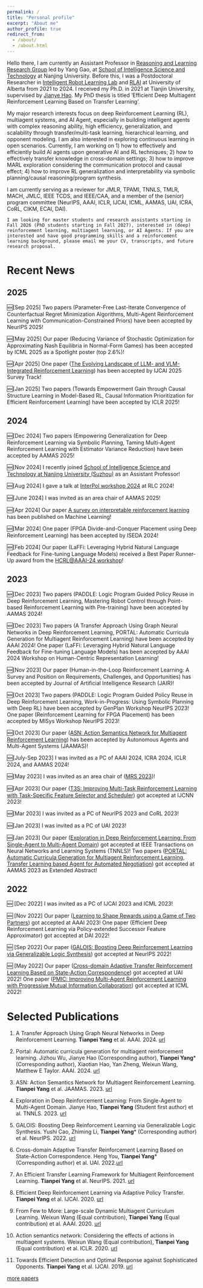 ```yaml
---
permalink: /
title: "Personal profile"
excerpt: "About me"
author_profile: true
redirect_from: 
  - /about/
  - /about.html
---
```



Hello there, I am currently an Assistant Professor in [Reasoning and Learning Research Group](https://cs.nju.edu.cn/rl/) led by Yang Gao, at [School of Intelligence Science and Technology](https://is.nju.edu.cn/main.htm) at Nanjing University. Before this, I was a Postdoctoral Researcher in [Intelligent Robot Learning Lab](https://irll.ca/) and [RLAI](http://rlai.ualberta.ca/) at University of Alberta from 2021 to 2024. I received my Ph.D. in 2021 at Tianjin University, supervised by [Jianye Hao](http://www.icdai.org/jianye.html). My PhD thesis is titled ‘Efficient Deep Multiagent Reinforcement Learning Based on Transfer Learning’.

My major research interests focus on deep Reinforcement Learning (RL), multiagent systems, and AI Agent, especially in building intelligent agents with complex reasoning ability, high efficiency, generalization, and scalability through transfer/multi-task learning, hierarchical learning, and opponent modeling. I am also interested in exploring continuous learning in open scenarios. Currently, I am working on 1) how to effectively and efficiently build AI agents upon generative AI and RL techniques; 2) how to effectively transfer knowledge in cross-domain settings; 3) how to improve MARL exploration considering the communication protocol and causal effect; 4) how to improve RL generalization and interpretability via symbolic planning/causal reasoning/program synthesis. 

I am currently serving as a reviewer for JMLR, TPAMI, TNNLS, TMLR, MACH, JMLC, IEEE TCDS, and IEEE/CAA, and a member of the (senior) program committee (NeurIPS, AAAI, ICLR, IJCAI, ICML, AAMAS, UAI, ICRA, CoRL, CIKM, ECAI, DAI).

`I am looking for master students and research assistants starting in Fall 2026 (PhD students starting in Fall 2027), interested in (deep) reinforcement learning, multiagent learning, or AI Agents. If you are interested and have good programming skills and a reinforcement learning background, please email me your CV, transcripts, and future research proposal.`

Recent News
======

2025
--
&#x1F195;[Sep 2025] Two papers (Parameter-Free Last-Iterate Convergence of Counterfactual Regret Minimization Algorithms, Multi-Agent Reinforcement Learning with Communication-Constrained Priors) have been accepted by NeurIPS 2025!

&#x1F195;[May 2025] Our paper (Reducing Variance of Stochastic Optimization for Approximating Nash Equilibria in Normal-Form Games) has been accepted by ICML 2025 as a Spotlight poster (top 2.6%)!

&#x1F195;[Apr 2025] One paper ([The Evolving Landscape of LLM- and VLM-Integrated Reinforcement Learning](https://arxiv.org/abs/2502.15214)) has been accepted by IJCAI 2025 Survey Track! 

&#x1F195;[Jan 2025] Two papers (Towards Empowerment Gain through Causal Structure Learning in Model-Based RL, Causal Information Prioritization for Efficient Reinforcement Learning) have been accepted by ICLR 2025! 

2024
--
&#x1F195;[Dec 2024] Two papers (Empowering Generalization for Deep Reinforcement Learning via Symbolic Planning, Taming Multi-Agent Reinforcement Learning with Estimator Variance Reduction) have been accepted by AAMAS 2025! 

&#x1F195;[Nov 2024] I recently joined [School of Intelligence Science and Technology at Nanjing University (Suzhou)](https://is.nju.edu.cn/main.htm) as an Assistant Professor! 

&#x1F195;[Aug 2024] I gave a talk at [InterPol workshop 2024](https://sites.google.com/view/interppol-workshop/program?authuser=0) at RLC 2024!

&#x1F195;[June 2024] I was invited as an area chair of AAMAS 2025!

&#x1F195;[Apr 2024] Our paper [A survey on interpretable reinforcement learning](https://link.springer.com/article/10.1007/s10994-024-06543-w) has been published on Machine Learning! 

&#x1F195;[Mar 2024] One paper (FPGA Divide-and-Conquer Placement using Deep Reinforcement Learning) has been accepted by ISEDA 2024! 

&#x1F195;[Feb 2024] Our paper (LaFFi: Leveraging Hybrid Natural Language Feedback for Fine-tuning Language Models) received a Best Paper Runner-Up award from the [HCRL@AAAI-24 workshop](https://hcrl-workshop.github.io/2024/papers.html)!

2023
--
&#x1F195;[Dec 2023] Two papers (PADDLE: Logic Program Guided Policy Reuse in Deep Reinforcement Learning, Mastering Robot Control through Point-based Reinforcement Learning with Pre-training) have been accepted by AAMAS 2024! 

&#x1F195;[Dec 2023] Two papers (A Transfer Approach Using Graph Neural Networks in Deep Reinforcement Learning, PORTAL: Automatic Curricula Generation for Multiagent Reinforcement Learning) have been accepted by AAAI 2024! One paper (LaFFi: Leveraging Hybrid Natural Language Feedback for Fine-tuning Language Models) has been accepted by AAAI 2024 Workshop on Human-Centric Representation Learning!

&#x1F195;[Nov 2023] Our paper (Human-in-the-Loop Reinforcement Learning: A Survey and Position on Requirements, Challenges, and Opportunities) has been accepted by Journal of Artificial Intelligence Research (JAIR)!

&#x1F195;[Oct 2023] Two papers (PADDLE: Logic Program Guided Policy Reuse in Deep Reinforcement Learning, Work-in-Progress: Using Symbolic Planning with Deep RL) have been accepted by GenPlan Workshop NeurIPS 2023! One paper (Reinforcement Learning for FPGA Placement) has been accepted by MlSys Workshop NeurIPS 2023!

&#x1F195;[Oct 2023] Our paper ([ASN: Action Semantics Network for Multiagent Reinforcement Learning](https://dl.acm.org/doi/abs/10.1007/s10458-023-09628-3)) has been accepted by Autonomous Agents and Multi-Agent Systems (JAAMAS)!

&#x1F195;[July-Sep 2023] I was invited as a PC of AAAI 2024, ICRA 2024, ICLR 2024, and AAMAS 2024!

&#x1F195;[May 2023] I was invited as an area chair of ([MRS 2023](https://sites.bu.edu/mrs2023/committee/))!

&#x1F195;[Apr 2023] Our paper ([T3S: Improving Multi-Task Reinforcement Learning with Task-Specific Feature Selector and Scheduler](https://ieeexplore.ieee.org/abstract/document/10191536)) got accepted at IJCNN 2023!

&#x1F195;[Mar 2023] I was invited as a PC of NeurIPS 2023 and CoRL 2023!

&#x1F195;[Jan 2023] I was invited as a PC of UAI 2023!

&#x1F195;[Jan 2023] Our paper ([Exploration in Deep Reinforcement Learning: From Single-Agent to Multi-Agent Domain](https://ieeexplore.ieee.org/abstract/document/10021988)) got accepted at IEEE Transactions on Neural Networks and Learning Systems (TNNLS)!
Two papers ([PORTAL: Automatic Curricula Generation for Multiagent Reinforcement Learning](https://dl.acm.org/doi/abs/10.5555/3545946.3598967), [Transfer Learning based Agent for Automated Negotiation](https://dl.acm.org/doi/abs/10.5555/3545946.3599115)) got accepted at AAMAS 2023 as Extended Abstract!

2022
--
&#x1F195;  [Dec 2022] I was invited as a PC of IJCAI 2023 and ICML 2023!

&#x1F195;  [Nov 2022] Our paper ([Learning to Shape Rewards using a Game of Two Partners](https://ojs.aaai.org/index.php/AAAI/article/view/26371)) got accepted at AAAI 2023! One paper (Efficient Deep Reinforcement Learning via Policy-extended Successor Feature Approximator) got accepted at DAI 2022!

&#x1F195;  [Sep 2022] Our paper ([GALOIS: Boosting Deep Reinforcement Learning via Generalizable Logic Synthesis](https://openreview.net/forum?id=XSV1T9jMuz9)) got accepted at NeurIPS 2022!

&#x1F195;  [May 2022] Our paper ([Cross-domain Adaptive Transfer Reinforcement Learning Based on State-Action Correspondence](https://proceedings.mlr.press/v180/you22a.html)) got accepted at UAI 2022! One paper ([PMIC: Improving Multi-Agent Reinforcement Learning with Progressive Mutual Information Collaboration](https://proceedings.mlr.press/v162/li22s.html)) got accepted at ICML 2022!


Selected Publications
======
1. A Transfer Approach Using Graph Neural Networks in Deep Reinforcement Learning. **Tianpei Yang** et al. AAAI. 2024. [url](https://ojs.aaai.org/index.php/AAAI/article/view/29571)
   
2. Portal: Automatic curricula generation for multiagent reinforcement learning. Jizhou Wu, Jianye Hao (Corresponding author), **Tianpei Yang*** (Corresponding author), Xiaotian Hao, Yan Zheng, Weixun Wang, Matthew E Taylor. AAAI. 2024. [url](https://ojs.aaai.org/index.php/AAAI/article/view/29524)

3. ASN: Action Semantics Network for Multiagent Reinforcement Learning. **Tianpei Yang** et al. JAAMAS. 2023. [url](https://dl.acm.org/doi/abs/10.1007/s10458-023-09628-3)

4. Exploration in Deep Reinforcement Learning: From Single-Agent to Multi-Agent Domain. Jianye Hao, **Tianpei Yang** (Student first author) et al. TNNLS. 2023. [url](https://ieeexplore.ieee.org/abstract/document/10021988)

5. GALOIS: Boosting Deep Reinforcement Learning via Generalizable Logic Synthesis. Yushi Cao, Zhiming Li, **Tianpei Yang*** (Corresponding author) et al. NeurIPS. 2022. [url](https://openreview.net/forum?id=XSV1T9jMuz9)

6. Cross-domain Adaptive Transfer Reinforcement Learning Based on State-Action Correspondence. Heng You, **Tianpei Yang*** (Corresponding author) et al. UAI. 2022.[url](https://proceedings.mlr.press/v180/you22a.html) 

7. An Efficient Transfer Learning Framework for Multiagent Reinforcement Learning. **Tianpei Yang** et al. NeurIPS. 2021. [url](https://proceedings.neurips.cc/paper/2021/hash/8d9a6e908ed2b731fb96151d9bb94d49-Abstract.html)

8. Efficient Deep Reinforcement Learning via Adaptive Policy Transfer. **Tianpei Yang** et al. IJCAI. 2020. [url](https://www.ijcai.org/proceedings/2020/428) 

9. From Few to More: Large-scale Dynamic Multiagent Curriculum Learning. Weixun Wang (Equal contribution), **Tianpei Yang** (Equal contribution) et al. AAAI. 2020. [url](https://ojs.aaai.org//index.php/AAAI/article/view/6221)

10. Action semantics network: Considering the effects of actions in multiagent systems. Weixun Wang (Equal contribution), **Tianpei Yang** (Equal contribution) et al. ICLR. 2020. [url](https://openreview.net/forum?id=ryg48p4tPH)

11. Towards Efficient Detection and Optimal Response against Sophisticated Opponents. **Tianpei Yang** et al. IJCAI. 2019. [url](https://www.ijcai.org/proceedings/2019/88) 

<a href="https://tianpeiyang.github.io/publications">more papers</a>

